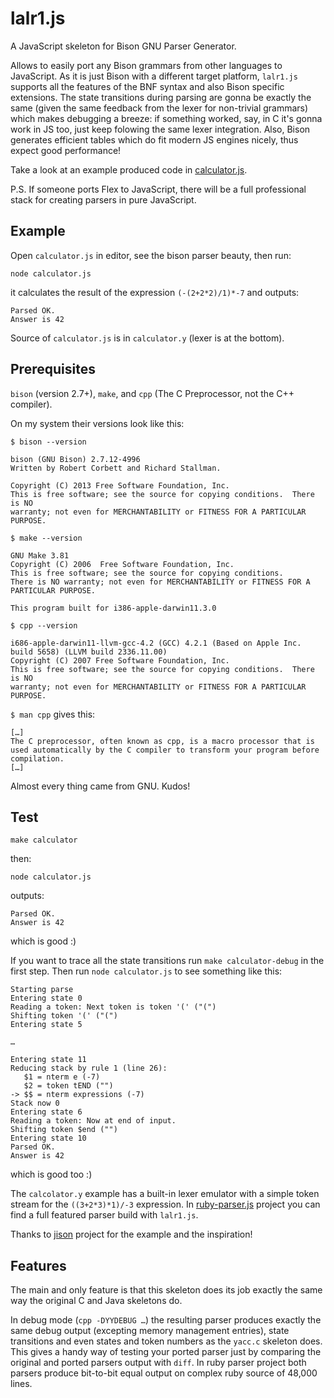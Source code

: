 # lalr1.js

A JavaScript skeleton for Bison GNU Parser Generator.

Allows to easily port any Bison grammars from other languages to JavaScript. As it is just Bison with a different target platform, `lalr1.js` supports all the features of the BNF syntax and also Bison specific extensions. The state transitions during parsing are gonna be exactly the same (given the same feedback from the lexer for non-trivial grammars) which makes debugging a breeze: if something worked, say, in C it's gonna work in JS too, just keep folowing the same lexer integration. Also, Bison generates efficient tables which do fit modern JS engines nicely, thus expect good performance!

Take a look at an example produced code in [calculator.js](calculator.js).

P.S. If someone ports Flex to JavaScript, there will be a full professional stack for creating parsers in pure JavaScript.

## Example

Open `calculator.js` in editor, see the bison parser beauty, then run:

    node calculator.js

it calculates the result of the expression `(-(2+2*2)/1)*-7` and outputs:

    Parsed OK.
    Answer is 42

Source of `calculator.js` is in `calculator.y` (lexer is at the bottom).

## Prerequisites

`bison` (version 2.7+), `make`, and `cpp` (The C Preprocessor, not the C++ compiler).

On my system their versions look like this:

`$ bison --version`

    bison (GNU Bison) 2.7.12-4996
    Written by Robert Corbett and Richard Stallman.

    Copyright (C) 2013 Free Software Foundation, Inc.
    This is free software; see the source for copying conditions.  There is NO
    warranty; not even for MERCHANTABILITY or FITNESS FOR A PARTICULAR PURPOSE.

`$ make --version`

    GNU Make 3.81
    Copyright (C) 2006  Free Software Foundation, Inc.
    This is free software; see the source for copying conditions.
    There is NO warranty; not even for MERCHANTABILITY or FITNESS FOR A
    PARTICULAR PURPOSE.

    This program built for i386-apple-darwin11.3.0

`$ cpp --version`

    i686-apple-darwin11-llvm-gcc-4.2 (GCC) 4.2.1 (Based on Apple Inc. build 5658) (LLVM build 2336.11.00)
    Copyright (C) 2007 Free Software Foundation, Inc.
    This is free software; see the source for copying conditions.  There is NO
    warranty; not even for MERCHANTABILITY or FITNESS FOR A PARTICULAR PURPOSE.

`$ man cpp` gives this:

    […]
    The C preprocessor, often known as cpp, is a macro processor that is used automatically by the C compiler to transform your program before compilation.
    […]

Almost every thing came from GNU. Kudos!

## Test

    make calculator

then:

    node calculator.js

outputs:

    Parsed OK.
    Answer is 42

which is good :)

If you want to trace all the state transitions run `make calculator-debug` in the first step. Then run `node calculator.js` to see something like this:

    Starting parse
    Entering state 0
    Reading a token: Next token is token '(' ("(")
    Shifting token '(' ("(")
    Entering state 5

    …

    Entering state 11
    Reducing stack by rule 1 (line 26):
       $1 = nterm e (-7)
       $2 = token tEND ("")
    -> $$ = nterm expressions (-7)
    Stack now 0
    Entering state 6
    Reading a token: Now at end of input.
    Shifting token $end ("")
    Entering state 10
    Parsed OK.
    Answer is 42

which is good too :)

The `calcolator.y` example has a built-in lexer emulator with a simple token stream for the `((3+2*3)*1)/-3` expression. In [ruby-parser.js](https://github.com/kung-fu-tzu/ruby-parser.js) project you can find a full featured parser build with `lalr1.js`.

Thanks to [jison](https://github.com/zaach/jison) project for the example and the inspiration!

## Features

The main and only feature is that this skeleton does its job exactly the same way the original C and Java skeletons do.

In debug mode (`cpp -DYYDEBUG …`) the resulting parser produces exactly the same debug output (excepting memory management entries), state transitions and even states and token numbers as the `yacc.c` skeleton does. This gives a handy way of testing your ported parser just by comparing the original and ported parsers output with `diff`. In ruby parser project both parsers produce bit-to-bit equal output on complex ruby source of 48,000 lines.
